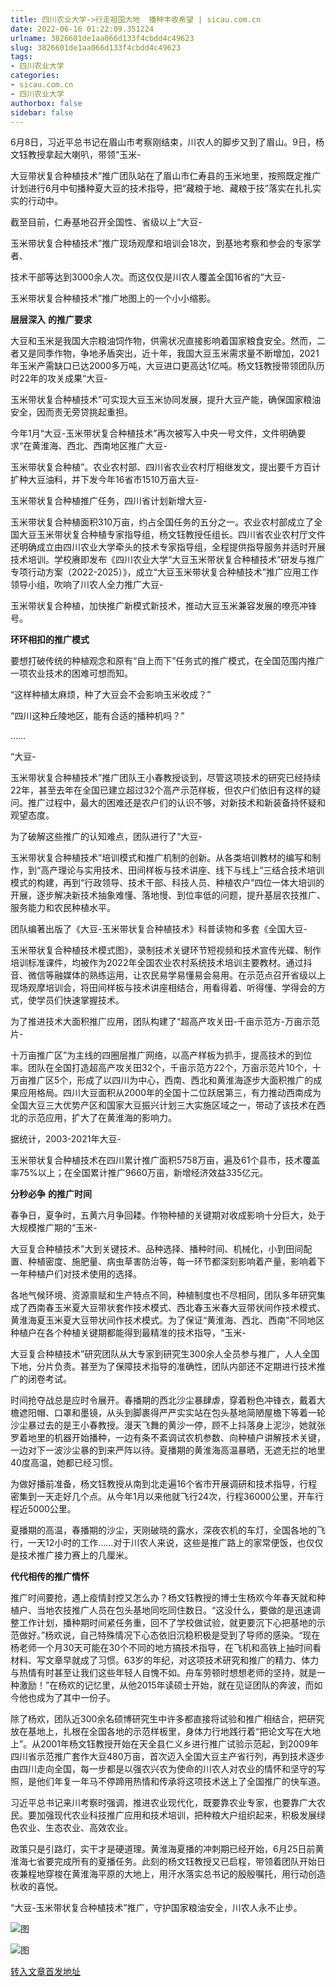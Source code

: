 ```yaml
---
title: 四川农业大学->行走祖国大地  播种丰收希望 | sicau.com.cn
date: 2022-06-16 01:22:09.351224
urlname: 3826601de1aa066d133f4cbdd4c49623
slug: 3826601de1aa066d133f4cbdd4c49623
tags: 
- 四川农业大学
categories:
- sicau.com.cn
- 四川农业大学
authorbox: false
sidebar: false
---
```

6月8日，习近平总书记在眉山市考察刚结束，川农人的脚步又到了眉山。9日，杨文钰教授拿起大喇叭，带领“玉米-

大豆带状复合种植技术”推广团队站在了眉山市仁寿县的玉米地里，按照既定推广计划进行6月中旬播种夏大豆的技术指导，把“藏粮于地、藏粮于技”落实在扎扎实实的行动中。

截至目前，仁寿基地召开全国性、省级以上“大豆-

玉米带状复合种植技术”推广现场观摩和培训会18次，到基地考察和参会的专家学者、
<!--more-->
技术干部等达到3000余人次。而这仅仅是川农人覆盖全国16省的“大豆-

玉米带状复合种植技术”推广地图上的一个小小缩影。

**层层深入** **的推广要求**

大豆和玉米是我国大宗粮油饲作物，供需状况直接影响着国家粮食安全。然而，二者又是同季作物，争地矛盾突出，近十年，我国大豆玉米需求量不断增加，2021年玉米产需缺口已达2000多万吨，大豆进口更高达1亿吨。杨文钰教授带领团队历时22年的攻关成果“大豆-

玉米带状复合种植技术”可实现大豆玉米协同发展，提升大豆产能，确保国家粮油安全，因而责无旁贷挑起重担。

今年1月“大豆-玉米带状复合种植技术”再次被写入中央一号文件，文件明确要求“在黄淮海、西北、西南地区推广大豆-

玉米带状复合种植”。农业农村部、四川省农业农村厅相继发文，提出要千方百计扩种大豆油料，并下发今年16省市1510万亩大豆-

玉米带状复合种植推广任务，四川省计划新增大豆-

玉米带状复合种植面积310万亩，约占全国任务的五分之一。农业农村部成立了全国大豆玉米带状复合种植专家指导组，杨文钰教授任组长。四川省农业农村厅文件还明确成立由四川农业大学牵头的技术专家指导组，全程提供指导服务并适时开展技术培训。学校赓即发布《四川农业大学“大豆玉米带状复合种植技术”研发与推广专项行动方案（2022-2025）》，成立“大豆玉米带状复合种植技术”推广应用工作领导小组，吹响了川农人全力推广大豆-

玉米带状复合种植，加快推广新模式新技术，推动大豆玉米兼容发展的嘹亮冲锋号。

**环环相扣的推广模式**

要想打破传统的种植观念和原有“自上而下”任务式的推广模式，在全国范围内推广一项农业技术的困难可想而知。

“这样种植太麻烦，种了大豆会不会影响玉米收成？”

“四川这种丘陵地区，能有合适的播种机吗？”

……

“大豆-

玉米带状复合种植技术”推广团队王小春教授谈到，尽管这项技术的研究已经持续22年，甚至去年在全国已建立超过32个高产示范样板，但农户们依旧有这样的疑问。推广过程中，最大的困难还是农户们的认识不够，对新技术和新装备持怀疑和观望态度。

为了破解这些推广的认知难点，团队进行了“大豆-

玉米带状复合种植技术”培训模式和推广机制的创新。从各类培训教材的编写和制作，到“高产理论与实用技术、田间样板与技术讲座、线下与线上”三结合技术培训模式的构建，再到“行政领导、技术干部、科技人员、种植农户”四位一体大培训的开展，逐步解决新技术抽象难懂、落地慢、到位率低的问题，提升基层农技推广、服务能力和农民种植水平。

团队编著出版了《大豆-玉米带状复合种植技术》科普读物和多套《全国大豆-

玉米带状复合种植技术模式图》，录制技术关键环节短视频和技术宣传光碟、制作培训标准课件，均被作为2022年全国农业农村系统技术培训主要教材。通过抖音、微信等融媒体的熟练运用，让农民易学易懂易会易用。在示范点召开省级以上现场观摩培训会，将田间样板与技术讲座相结合，用看得着、听得懂、学得会的方式，使学员们快速掌握技术。

为了推进技术大面积推广应用，团队构建了“超高产攻关田-千亩示范方-万亩示范片-

十万亩推广区”为主线的四圈层推广网络，以高产样板为抓手，提高技术的到位率。团队在全国打造超高产攻关田32个，千亩示范方22个，万亩示范片10个，十万亩推广区5个，形成了以四川为中心，西南、西北和黄淮海逐步大面积推广的成果应用格局。四川大豆面积从2000年的全国十二位跃居第三，有力推动西南成为全国大豆三大优势产区和国家大豆振兴计划三大实施区域之一，带动了该技术在西北的示范应用，扩大了在黄淮海的影响力。

据统计，2003-2021年大豆-

玉米带状复合种植技术在四川累计推广面积5758万亩，遍及61个县市，技术覆盖率75%以上；在全国累计推广9660万亩，新增经济效益335亿元。

**分秒必争** **的推广时间**

春争日，夏争时，五黄六月争回耧。作物种植的关键期对收成影响十分巨大，处于大规模推广期的“玉米-

大豆复合种植技术”大到关键技术、品种选择、播种时间、机械化，小到田间配置、种植密度、施肥量、病虫草害防治等，每一环节都深刻影响着产量，影响着下一年种植户们对技术使用的选择。

各地气候环境、资源禀赋和生产特点不同，种植制度也不尽相同，团队多年研究集成了西南春玉米夏大豆带状套作技术模式、西北春玉米春大豆带状间作技术模式、黄淮海夏玉米夏大豆带状间作技术模式。为了保证“黄淮海、西北、西南”不同地区种植户在各个种植关键期都能得到最精准的技术指导，“玉米-

大豆复合种植技术”研究团队从大专家到研究生300余人全员参与推广，人人全国下地，分片负责。甚至为了保障技术指导的准确性，团队内部还不定期进行技术推广的闭卷考试。

时间抢夺战总是应时令展开。春播期的西北沙尘暴肆虐，穿着粉色冲锋衣，戴着大檐遮阳帽、口罩和墨镜，从头到脚裹得严严实实站在包头基地简陋屋檐下等着一轮沙尘暴过去的是王小春教授。漫天飞舞的黄沙一停，顾不上抖落身上泥沙，她就张罗着地里的机器开始播种，一边有条不紊调试农机参数、向种植户讲解技术关键，一边对下一波沙尘暴的到来严阵以待。夏播期的黄淮海高温暴晒，无遮无拦的地里40度高温，她都已经习惯。

为做好播前准备，杨文钰教授从南到北走遍16个省市开展调研和技术指导，行程密集到一天走好几个点。从今年1月以来他就飞行24次，行程36000公里，开车行程近5000公里。

夏播期的高温，春播期的沙尘，天刚破晓的露水，深夜农机的车灯，全国各地的飞行，一天12小时的工作……对于川农人来说，这些是推广路上的家常便饭，也仅仅是技术推广接力赛上的几厘米。

**代代相传的推广情怀**

推广时间要抢，遇上疫情封控又怎么办？杨文钰教授的博士生杨欢今年春天就和种植户、当地农技推广人员在包头基地同吃同住数日。“这没什么，要做的是迅速调整工作计划，播种期时间紧任务重，回不了学校做试验，就更要沉下心把基地的示范做好。”杨欢说，自己特殊情况下心态依旧沉稳积极是受到了导师的感染。“现在杨老师一个月30天可能在30个不同的地方搞技术指导，在飞机和高铁上抽时间看材料、写文章早就成了习惯。63岁的年纪，对这项技术研究和推广的精力、体力与热情有时甚至让我们这些年轻人自愧不如。舟车劳顿时想想老师的坚持，就是一种激励！”在杨欢的记忆里，从他2015年读硕士开始，就在见证团队的奔波，而如今他也成为了其中一份子。

除了杨欢，团队近300余名硕博研究生中许多都直接将试验和推广相结合，把研究放在基地上，扎根在全国各地的示范样板里，身体力行地践行着“把论文写在大地上”。从2001年杨文钰教授开始在天全县仁义乡进行推广试验示范起，到2009年四川省示范推广套作大豆480万亩，首次迈入全国大豆主产省行列，再到技术逐步由四川走向全国，每一步都是以强农兴农为使命的川农人对农业的情怀和坚守的写照，是他们年复一年马不停蹄用热情和传承将这项技术送上了全国推广的快车道。

习近平总书记来川考察时强调，推进农业现代化，既要靠农业专家，也要靠广大农民。要加强现代农业科技推广应用和技术培训，把种粮大户组织起来，积极发展绿色农业、生态农业、高效农业。

政策只是引路灯，实干才是硬道理。黄淮海夏播的冲刺期已经开始，6月25日前黄淮海七省要完成所有的夏播任务。此刻的杨文钰教授又已启程，带领着团队开始日夜兼程地穿梭在黄淮海平原的大地上，用汗水落实总书记的殷殷嘱托，用行动创造秋收的喜悦。

“大豆-玉米带状复合种植技术”推广，守护国家粮油安全，川农人永不止步。

![图](https://news.sicau.edu.cn/__local/5/0F/82/6F3302D78D4D60809A35867CB80_379E4C00_1B2EA.jpg)

![图](https://news.sicau.edu.cn/__local/F/09/68/1694645BBC7F4AD87D535D889F7_58B88D49_18A09.jpg)

[转入文章首发地址](https://news.sicau.edu.cn/info/1135/68393.htm)
